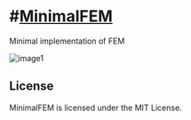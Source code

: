 #[MinimalFEM](https://github.com/podgorskiy/MinimalFEM)
============================================================================


Minimal implementation of FEM

![image1](https://raw.githubusercontent.com/podgorskiy/MinimalFEM/master/example.png)

License
-------

MinimalFEM is licensed under the MIT License.